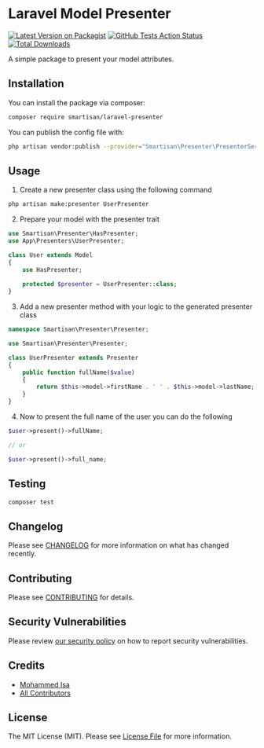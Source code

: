 # Laravel Model Presenter

[![Latest Version on Packagist](https://img.shields.io/packagist/v/smartisan/laravel-presenter.svg?style=flat-square)](https://packagist.org/packages/smartisan/laravel-presenter)
[![GitHub Tests Action Status](https://github.com/iamohd/laravel-presenter/workflows/run-tests/badge.svg)](https://github.com/iamohd/laravel-presenter/actions?query=workflow%3Arun-tests)
[![Total Downloads](https://img.shields.io/packagist/dt/smartisan/laravel-presenter.svg?style=flat-square)](https://packagist.org/packages/smartisan/laravel-presenter)

A simple package to present your model attributes.

## Installation

You can install the package via composer:

```bash
composer require smartisan/laravel-presenter
```

You can publish the config file with:
```bash
php artisan vendor:publish --provider="Smartisan\Presenter\PresenterServiceProvider" --tag="config"
```

## Usage
1. Create a new presenter class using the following command
```bash
php artisan make:presenter UserPresenter
```

2. Prepare your model with the presenter trait
```php
use Smartisan\Presenter\HasPresenter;
use App\Presenters\UserPresenter;

class User extends Model
{
    use HasPresenter;
    
    protected $presenter = UserPresenter::class;
}
```

3. Add a new presenter method with your logic to the generated presenter class
```php
namespace Smartisan\Presenter\Presenter;

use Smartisan\Presenter\Presenter;

class UserPresenter extends Presenter
{
    public function fullName($value)
    {
        return $this->model->firstName . ' ' . $this->model->lastName;
    }
}
```

4. Now to present the full name of the user you can do the following
```php
$user->present()->fullName;

// or

$user->present()->full_name;
```

## Testing

```bash
composer test
```

## Changelog

Please see [CHANGELOG](CHANGELOG.md) for more information on what has changed recently.

## Contributing

Please see [CONTRIBUTING](.github/CONTRIBUTING.md) for details.

## Security Vulnerabilities

Please review [our security policy](../../security/policy) on how to report security vulnerabilities.

## Credits

- [Mohammed Isa](https://github.com/iamohd)
- [All Contributors](../../contributors)

## License

The MIT License (MIT). Please see [License File](LICENSE.md) for more information.
